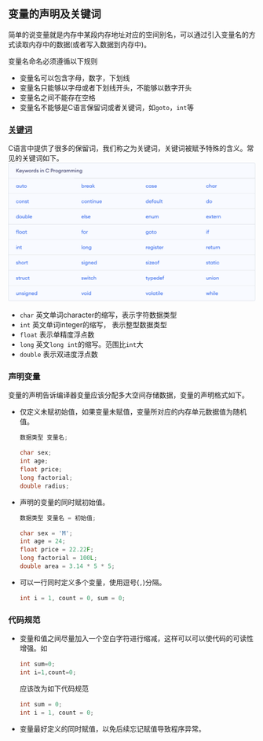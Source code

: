 ## 变量的声明及关键词
简单的说变量就是内存中某段内存地址对应的空间别名，可以通过引入变量名的方式读取内存中的数据(或者写入数据到内存中)。

变量名命名必须遵循以下规则
* 变量名可以包含字母，数字，下划线
* 变量名只能够以字母或者下划线开头，不能够以数字开头
* 变量名之间不能存在空格
* 变量名不能够是C语言保留词或者关键词，如`goto`，`int`等


### [关键词](https://www.programiz.com/c-programming/list-all-keywords-c-language)
C语言中提供了很多的保留词，我们称之为关键词，关键词被赋予特殊的含义。常见的关键词如下。
![C语言关键词](../images/keywords.png)

* `char` 英文单词character的缩写，表示字符数据类型
* `int` 英文单词integer的缩写， 表示整型数据类型
* `float` 表示单精度浮点数
* `long` 英文`long int`的缩写。范围比`int`大
* `double` 表示双进度浮点数

### 声明变量
变量的声明告诉编译器变量应该分配多大空间存储数据，变量的声明格式如下。

* 仅定义未赋初始值，如果变量未赋值，变量所对应的内存单元数据值为随机值。
    ``` c
    数据类型 变量名;
    ```
    ``` c
    char sex; 
    int age;
    float price;
    long factorial;
    double radius;
    ```

* 声明的变量的同时赋初始值。
    ``` c
    数据类型 变量名 = 初始值;
    ```
    ``` c
    char sex = 'M';
    int age = 24;
    float price = 22.22F;
    long factorial = 100L;
    double area = 3.14 * 5 * 5;
    ```

* 可以一行同时定义多个变量，使用逗号(`,`)分隔。
    ``` c
    int i = 1, count = 0, sum = 0;
    ```


### 代码规范
* 变量和值之间尽量加入一个空白字符进行缩减，这样可以可以使代码的可读性增强。如<br/>
    ``` c
    int sum=0;
    int i=1,count=0;
    ```
    应该改为如下代码规范
    ``` c
    int sum = 0;
    int i = 1, count = 0;
    ```
* 变量最好定义的同时赋值，以免后续忘记赋值导致程序异常。
